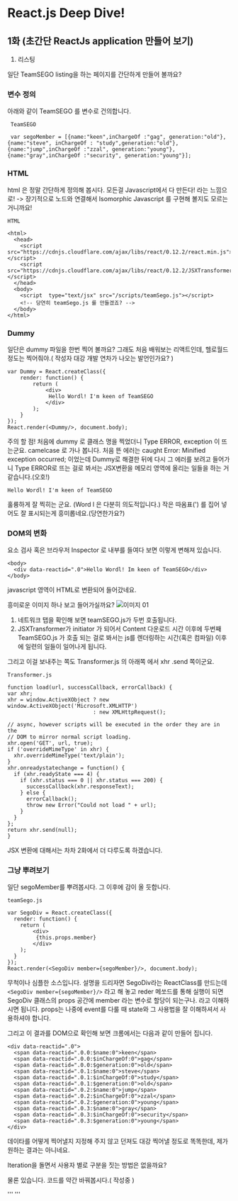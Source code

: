 # React.js Deep Dive!
## 1화 (초간단 ReactJs application 만들어 보기)


1. 리스팅

  일단 TeamSEGO listing을 하는 페이지를 간단하게 만들어 볼까요?


  ### 변수 정의
  아래와 같이 TeamSEGO 를 변수로 건의합니다.
  ```
   TeamSEGO

   var segoMember = [{name:"keen",inChargeOf :"gag", generation:"old"},{name:"steve", inChargeOf : "study",generation:"old"},{name:"jump",inChargeOf :"zzal", generation:"young"},{name:"gray",inChargeOf :"security", generation:"young"}];
  ```

  ### HTML
  html 은 정말 간단하게 정의해 봅시다. 모든걸 Javascript에서 다 만든다! 라는 느낌으로! -> 장기적으로 노드와 연결해서 Isomorphic Javascript 를 구현해 볼지도 모르는 거니까요!
  ```
  HTML

  <html>
    <head>
      <script src="https://cdnjs.cloudflare.com/ajax/libs/react/0.12.2/react.min.js"></script>
      <script src="https://cdnjs.cloudflare.com/ajax/libs/react/0.12.2/JSXTransformer.js"></script>
    </head>
    <body>
      <script  type="text/jsx" src="/scripts/teamSego.js"></script>
      <!-- 당연히 teamSego.js 를 만들겠죠? -->
    </body>
  </html>
  ```

  ### Dummy
  일단은 dummy 파일을 한번 찍어 볼까요? 그래도 처음 배워보는 리액트인데, 헬로월드 정도는 찍어줘야.( 작성자 대강 개발 연차가 나오는 발언인가요? )
  ```
  var Dummy = React.createClass({
      render: function() {
          return (
              <div>
               Hello Wordl! I'm keen of TeamSEGO
              </div>
          );
      }
  });
  React.render(<Dummy/>, document.body);
  ```
  주의 할 점! 처음에 dummy 로 클래스 명을 찍었더니 Type ERROR, exception 이 뜨는군요. camelcase 로 가나 봅니다. 처음 뜬 에러는 caught Error: Minified exception occurred;  이었는데 Dummy로 해결한 뒤에 다시 그 에러를 보려고 들어가니 Type ERROR로 뜨는 걸로 봐서는 JSX변환을 메모리 영역에 올리는 일들을 하는 거 같습니다.(오호!)

  ```Hello Wordl! I'm keen of TeamSEGO```

  훌륭하게 잘 찍히는 군요. (Word l 은 다분히 의도적입니다.)
  작은 따옴표(\') 를 집어 넣어도 잘 표시되는게 흥미롭네요.(당연한가요?)

  ### DOM의 변화
  요소 검사 혹은 브라우저 Inspector 로 내부를 들여다 보면 이렇게 변해져 있습니다.
  ```
  <body>
    <div data-reactid=".0">Hello Wordl! Im keen of TeamSEGO</div>
  </body>
  ```
  javascript 영역이 HTML로 변환되어 들어갔네요.

  흥미로운 이미지 하나 보고 들어가실까요?
  ![이미지 01](../img/special-deep-dive-reactjs-01-001.png)

  1. 네트워크 탭을 확인해 보면 teamSEGO.js가 두번 호출됩니다.
  2. JSXTransformer가 initiator 가 되어서 Content 다운로드 시간 이후에 두번째 TeamSEGO.js 가 호출 되는 걸로 봐서는 js를 렌더링하는 시간(혹은 컴파일) 이후에 일련의 일들이 일어나게 됩니다.

  그리고 이걸 보내주는 쪽도 Transformer.js 의 아래쪽 에서 xhr .send 쪽이군요.

  ```
  Transformer.js

  function load(url, successCallback, errorCallback) {
  var xhr;
  xhr = window.ActiveXObject ? new window.ActiveXObject('Microsoft.XMLHTTP')
                             : new XMLHttpRequest();

  // async, however scripts will be executed in the order they are in the
  // DOM to mirror normal script loading.
  xhr.open('GET', url, true);
  if ('overrideMimeType' in xhr) {
    xhr.overrideMimeType('text/plain');
  }
  xhr.onreadystatechange = function() {
    if (xhr.readyState === 4) {
      if (xhr.status === 0 || xhr.status === 200) {
        successCallback(xhr.responseText);
      } else {
        errorCallback();
        throw new Error("Could not load " + url);
      }
    }
  };
  return xhr.send(null);
}
  ```
  JSX 변환에 대해서는 차차 2화에서 더 다루도록 하겠습니다.

  ### 그냥 뿌려보기
  일단 segoMember를 뿌려봅시다. 그 이후에 감이 올 듯합니다.
  ```
  teamSego.js

  var SegoDiv = React.createClass({
    render: function() {
      return (
          <div>
           {this.props.member}
          </div>
      );
    }
  });
  React.render(<SegoDiv member={segoMember}/>, document.body);
  ```

  무척이나 심플한 소스입니다. 설명을 드리자면 SegoDiv라는 ReactClass를 만드는데
  ``` <SegoDiv member={segoMember}/> ```
  라고 해 놓고 reder 메쏘드를 통해 실행이 되면
  SegoDiv 클래스의 props 공간에 member 라는 변수로 할당이 되는구나.
  라고 이해하시면 됩니다.
  props는 나중에 event를 다룰 때 state와 그 사용법을 잘 이해하셔서 사용하셔야 합니다.

  그리고 이 결과를 DOM으로 확인해 보면 크롬에서는 다음과 같이 만들어 집니다.

  ```
  <div data-reactid=".0">
    <span data-reactid=".0.0:$name:0">keen</span>
    <span data-reactid=".0.0:$inChargeOf:0">gag</span>
    <span data-reactid=".0.0:$generation:0">old</span>
    <span data-reactid=".0.1:$name:0">steve</span>
    <span data-reactid=".0.1:$inChargeOf:0">study</span>
    <span data-reactid=".0.1:$generation:0">old</span>
    <span data-reactid=".0.2:$name:0">jump</span>
    <span data-reactid=".0.2:$inChargeOf:0">zzal</span>
    <span data-reactid=".0.2:$generation:0">young</span>
    <span data-reactid=".0.3:$name:0">gray</span>
    <span data-reactid=".0.3:$inChargeOf:0">security</span>
    <span data-reactid=".0.3:$generation:0">young</span>
  </div>
  ```

  데이타를  어떻게 찍어낼지 지정해 주지 않고 던져도 대강 찍어낼 정도로 똑똑한데, 제가 원하는 결과는 아니네요.

  Iteration을 돌면서 사용자 별로 구분을 짓는 방법은 없을까요?

  물론 있습니다. 코드를 약간 바꿔봅시다.( 작성중 )

  '''
  '''
